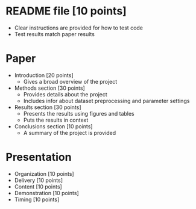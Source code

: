 # README file [10 points]
  * Clear instructions are provided for how to test code
  * Test results match paper results

# Paper 
  * Introduction [20 points]
    * Gives a broad overview of the project
  * Methods section [30 points]
    * Provides details about the project
    * Includes infor about dataset preprocessing and parameter settings
  * Results section [30 points]
    * Presents the results using figures and tables
    * Puts the results in context 
  * Conclusions section [10 points] 
    * A summary of the project is provided

# Presentation
  * Organization [10 points]
  * Delivery [10 points]
  * Content [10 points]
  * Demonstration [10 points]
  * Timing [10 points]
